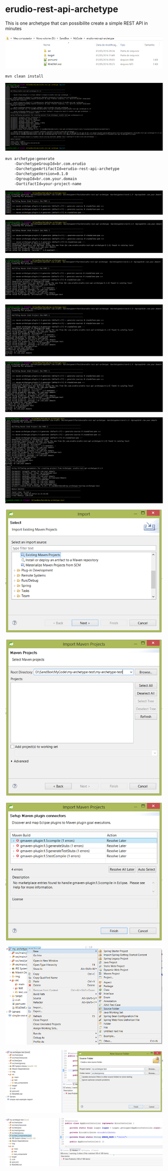 # erudio-rest-api-archetype

This is one archetype that can possibilite create a simple REST API in minutes

![OpenFolder](https://github.com/leandrocgsi/erudio-rest-api-archetype/blob/master/img/1-OpenFolder.png?raw=true)


```
mvn clean install
```

![CleanInstall](https://github.com/leandrocgsi/erudio-rest-api-archetype/blob/master/img/2-CleanInstall.png?raw=true)

```
mvn archetype:generate 
	-DarchetypeGroupId=br.com.erudio
	-DarchetypeArtifactId=erudio-rest-api-archetype
	-DarchetypeVersion=0.1.0
	-DgroupId=br.com.your.domain
	-DartifactId=your-project-name
```

![GenerateProject](https://github.com/leandrocgsi/erudio-rest-api-archetype/blob/master/img/3-GenerateProject.png?raw=true)

![Building1](https://github.com/leandrocgsi/erudio-rest-api-archetype/blob/master/img/4-Building.png?raw=true)

![Building2](https://github.com/leandrocgsi/erudio-rest-api-archetype/blob/master/img/5-Building.png?raw=true)

![Building3](https://github.com/leandrocgsi/erudio-rest-api-archetype/blob/master/img/6-Building.png?raw=true)

![Building4](https://github.com/leandrocgsi/erudio-rest-api-archetype/blob/master/img/7-Building.png?raw=true)

![Building5](https://github.com/leandrocgsi/erudio-rest-api-archetype/blob/master/img/8-Building.png?raw=true)

![Importing1](https://github.com/leandrocgsi/erudio-rest-api-archetype/blob/master/img/9-Importing.png?raw=true)

![Importing2](https://github.com/leandrocgsi/erudio-rest-api-archetype/blob/master/img/10-Importing.png?raw=true)

![Importing3](https://github.com/leandrocgsi/erudio-rest-api-archetype/blob/master/img/11-Importing.png?raw=true)

![CreatingSourceFolders1](https://github.com/leandrocgsi/erudio-rest-api-archetype/blob/master/img/12-CreatingSourceFolders.png?raw=true)

![CreatingSourceFolders2](https://github.com/leandrocgsi/erudio-rest-api-archetype/blob/master/img/13-CreatingSourceFolders-CreatingSourceFolders.png?raw=true)

![Final](https://github.com/leandrocgsi/erudio-rest-api-archetype/blob/master/img/14-Final.png?raw=true)
